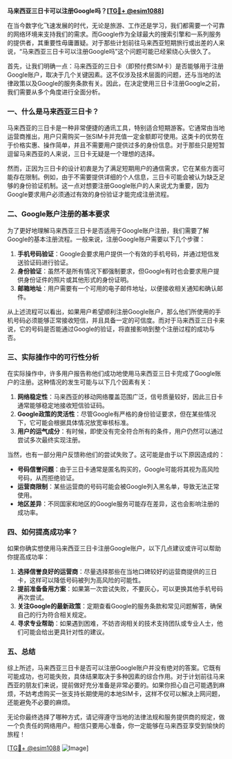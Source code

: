 **马来西亚三日卡可以注册Google吗？[[TG💪+ @esim1088](https://t.me/s/esim1088)]**

在当今数字化飞速发展的时代，无论是旅游、工作还是学习，我们都需要一个可靠的网络环境来支持我们的需求。而Google作为全球最大的搜索引擎和一系列服务的提供者，其重要性毋庸置疑。对于那些计划前往马来西亚短期旅行或出差的人来说，“马来西亚三日卡可以注册Google吗”这个问题可能已经萦绕心头很久了。

首先，让我们明确一点：马来西亚的三日卡（即预付费SIM卡）是否能够用于注册Google账户，取决于几个关键因素。这不仅涉及技术层面的问题，还与当地的法律政策以及Google的服务条款有关。因此，在决定使用三日卡注册Google之前，我们需要从多个角度进行全面分析。

### 一、什么是马来西亚三日卡？

马来西亚的三日卡是一种非常便捷的通讯工具，特别适合短期游客。它通常由当地运营商推出，用户只需购买一张SIM卡并充值一定金额即可使用。这类卡的优势在于价格实惠、操作简单，并且不需要用户提供过多的身份信息。对于那些只是短暂逗留马来西亚的人来说，三日卡无疑是一个理想的选择。

然而，正因为三日卡的设计初衷是为了满足短期用户的通信需求，它在某些方面可能存在限制。例如，由于不需要提供详细的个人信息，三日卡可能会被认为缺乏足够的身份验证机制。这一点对想要注册Google账户的人来说尤为重要，因为Google要求用户必须通过有效的身份验证才能完成注册流程。

### 二、Google账户注册的基本要求

为了更好地理解马来西亚三日卡是否适用于Google账户注册，我们需要了解Google的基本注册流程。一般来说，注册Google账户需要以下几个步骤：

1. **手机号码验证**：Google会要求用户提供一个有效的手机号码，并通过短信发送验证码进行验证。
2. **身份验证**：虽然不是所有情况下都强制要求，但Google有时也会要求用户提供身份证件的照片或其他形式的身份证明。
3. **邮箱地址**：用户需要有一个可用的电子邮件地址，以便接收相关通知和确认邮件。

从上述流程可以看出，如果用户希望顺利注册Google账户，那么他们所使用的手机号码必须能够正常接收短信，并且具备一定的可信度。而对于马来西亚三日卡来说，它的号码是否能通过Google的验证，将直接影响到整个注册过程的成功与否。

### 三、实际操作中的可行性分析

在实际操作中，许多用户报告称他们成功地使用马来西亚三日卡完成了Google账户的注册。这种情况的发生可能与以下几个因素有关：

1. **网络稳定性**：马来西亚的移动网络覆盖范围广泛，信号质量较好，因此三日卡通常能够稳定地接收短信验证码。
2. **Google政策的灵活性**：尽管Google有严格的身份验证要求，但在某些情况下，它可能会根据具体情况放宽审核标准。
3. **用户的运气成分**：有时候，即使没有完全符合所有的条件，用户仍然可以通过尝试多次最终实现注册。

当然，也有一部分用户反馈称他们的尝试失败了。这可能是由于以下原因造成的：

- **号码信誉问题**：由于三日卡通常是匿名购买的，Google可能将其视为高风险号码，从而拒绝验证。
- **运营商限制**：某些运营商的号码可能会被Google列入黑名单，导致无法正常使用。
- **地区差异**：不同国家和地区的Google服务可能存在差异，这也会影响注册的成功率。

### 四、如何提高成功率？

如果你确实想使用马来西亚三日卡注册Google账户，以下几点建议或许可以帮助你提高成功率：

1. **选择信誉良好的运营商**：尽量选择那些在当地口碑较好的运营商提供的三日卡，这样可以降低号码被列为高风险的可能性。
2. **提前准备备用方案**：如果第一次尝试失败，不要灰心，可以更换其他手机号码再次尝试。
3. **关注Google的最新政策**：定期查看Google的服务条款和常见问题解答，确保自己的行为符合相关规定。
4. **寻求专业帮助**：如果遇到困难，不妨咨询相关的技术支持团队或专业人士，他们可能会给出更具针对性的建议。

### 五、总结

综上所述，马来西亚三日卡是否可以注册Google账户并没有绝对的答案。它既有可能成功，也可能失败，具体结果取决于多种因素的综合作用。对于计划前往马来西亚的朋友们来说，提前做好充分准备是非常必要的。如果你担心自己可能遇到麻烦，不妨考虑购买一张支持长期使用的本地SIM卡，这样不仅可以解决上网问题，还能避免不必要的麻烦。

无论你最终选择了哪种方式，请记得遵守当地的法律法规和服务提供商的规定，做一个负责任的网络用户。相信只要用心准备，你一定能够在马来西亚享受到愉快的旅程！

[[TG💪+ @esim1088](https://t.me/s/esim1088) ![Image](https://i.postimg.cc/4NQfJmqS/Snipaste-2025-05-13-00-14-12.png)]